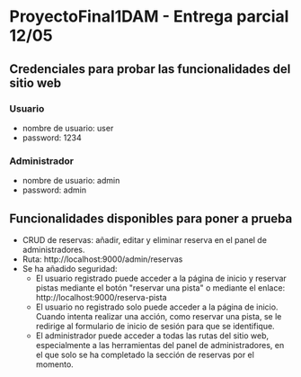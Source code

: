 # ProyectoFinal1DAM - Entrega parcial 12/05

## Credenciales para probar las funcionalidades del sitio web
### Usuario
- nombre de usuario: user 
- password: 1234

### Administrador
- nombre de usuario: admin 
- password: admin

## Funcionalidades disponibles para poner a prueba
- CRUD de reservas: añadir, editar y eliminar reserva en el panel de administradores. 
- Ruta: http://localhost:9000/admin/reservas
- Se ha añadido seguridad:
    - El usuario registrado puede acceder a la página de inicio y reservar pistas mediante el botón "reservar una pista" o mediante el enlace: http://localhost:9000/reserva-pista
    - El usuario no registrado solo puede acceder a la página de inicio. Cuando intenta realizar una acción, como reservar una pista, se le redirige al formulario de inicio de sesión para que se identifique.
    - El administrador puede acceder a todas las rutas del sitio web, especialmente a las herramientas del panel de administradores, en el que solo se ha completado la sección de reservas por el momento.
